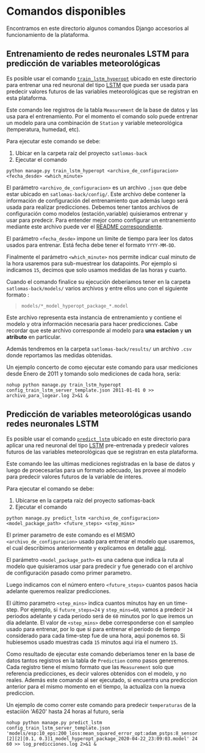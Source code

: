 # Comandos disponibles
Encontramos en este directorio algunos comandos Django accesorios al funcionamiento de la plataforma.

## Entrenamiento de redes neuronales LSTM para predicción de variables meteorológicas

Es posible usar el comando [`train_lstm_hyperopt`](train_lstm_hyperopt.py) ubicado en este directorio para entrenar una red neuronal del tipo [LSTM](https://en.wikipedia.org/wiki/Long_short-term_memory) que pueda ser usada para predecir valores futuros de las variables meteorológicas que se registran en esta plataforma.

Este comando lee registros de la tabla `Measurement`  de la base de datos y las usa para el entrenamiento. Por el momento el comando solo puede entrenar un modelo para una combinación de `Station` y variable meteorológica (temperatura, humedad, etc).

Para ejecutar este comando se debe:
1. Ubicar en la carpeta raíz del proyecto  `satlomas-back`
2. Ejecutar el comando

```
python manage.py train_lstm_hyperopt <archivo_de_configuracion> <fecha_desde> <which_minute>
```


El parámetro `<archivo_de_configuracion>` es un archivo `.json` que debe estar ubicado en `satlomas-back/config/`. Este archivo debe contener la información de configuración del entrenamiento que además luego será usada para realizar predicciones. Debemos tener tantos archivos de configuración como modelos (estación,variable) quisieramos entrenar y usar para predecir. Para entender mejor como configurar un entranemiento mediante este archivo puede ver el [README correspondiente](../../../config/README.md).

El parámetro `<fecha_desde>` impone un limite de tiempo para leer los datos usados para entrenar. Está fecha debe tener el formato `YYYY-MM-DD`.

Finalmente el parámetro `<which_minute>` nos permite indicar cual minuto de la hora usaremos para sub-muestrear los datapoints. Por ejemplo si indicamos `15`, decimos que solo usamos medidas de las horas y cuarto.

Cuando el comando finalice su ejecución deberiamos tener en la carpeta `satlomas-back/models/` varios archivos y entre ellos uno con el siguiente formato :

> `models/*_model_hyperopt_package_*.model`

Este archivo representa esta instancia de entrenamiento y contiene el modelo y otra información necesaria para hacer predicciones. Cabe recordar que este archivo corresponde al modelo para **una estacion** y **un atributo** en particular.

Además tendremos en la carpeta `satlomas-back/results/` un archivo `.csv` donde reportamos las medidas obtenidas.

Un ejemplo concerto de como ejecutar este comando para usar mediciones desde Enero de 2011 y tomando solo mediciones de cada hora, sería:

```
nohup python manage.py train_lstm_hyperopt config_train_lstm_server_template.json 2011-01-01 0 >> archivo_para_logear.log 2>&1 &
```



## Predicción de variables meteorológicas usando redes neuronales LSTM

Es posible usar el comando [`predict_lstm`](predict_lstm.py) ubicado en este directorio para aplicar una red neuronal del tipo [LSTM](https://en.wikipedia.org/wiki/Long_short-term_memory) pre-entrenada y predecir valores futuros de las variables meteorológicas que se registran en esta plataforma.

Este comando lee las ultimas mediciones registradas en la base de datos y luego de proecesarlas para un formato adecuado, las provee al modelo para predecir valores futuros de la variable de interes.

Para ejecutar el comando se debe:

 1. Ubicarse en la carpeta raíz del proyecto satlomas-back
 2. Ejecutar el comando

```
python manage.py predict_lstm <archivo_de_configuracion> <model_package_path> <future_steps> <step_mins>
```

El primer parametro de este comando es el MISMO `<archivo_de_configuracion>` usado para entrenar el modelo que usaremos, el cual describimos anteriormente y explicamos en detalle [aquí](../../../config/README.md).

El parámetro `<model_package_path>` es una cadena que indica la ruta al modelo que quisieramos usar para predecir y fue generado con el archivo de configuración pasado como primer parametro.

Luego indicamos con el número entero `<future_steps>`  cuantos pasos hacia adelante queremos realizar predicciones.

El último parametro `<step_mins>` indica cuantos mínutos hay en un time-step. Por ejemplo, si `future_steps=24` y `step_mins=60`, vamos a predecir `24` periodos adelante y cada periodo será de `60` minutos por lo que iremos un día adelante. El valor de `<step_mins>` debe corresponderse con el sampleo usado para entrenar, por lo que si para entrenar el periodo de tiempo considerado para cada time-step fue de una hora, aqui ponemos `60`. Si hubiesemos usado muestras cada `15` minutos aqui iria el numero `15`.

Como resultado de ejecutar este comando deberiamos tener en la base de datos tantos registros en la tabla de `Prediction` como pasos generemos. Cada registro tiene el mismo formato que las `Measurement` solo que referencia predicciones, es decir valores obtenidos con el modelo, y no reales. Además este comando al ser ejecutado, si encuentra una prediccion anterior para el mismo momento en el tiempo, la actualiza con la nueva prediccion.

Un ejemplo de como correr este comando para predecir `temperaturas` de la estaciíón 'A620' hasta 24 horas al futuro, sería

```
nohup python manage.py predict_lstm config_train_lstm_server_template.json 'models/esp:10_eps:200_loss:mean_squared_error_opt:adam_pstps:8_sensor:A620_var:temperature_basenet:4.4_midnet:4.2_hyperoptpars:[2][2][0.1, 0.3]1_model_hyperopt_package_2020-04-22_23:09:03.model' 24 60 >> log_predicciones.log 2>&1 &
```
